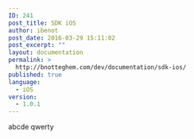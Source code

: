 ```yaml
---
ID: 241
post_title: SDK iOS
author: ibenot
post_date: 2016-03-29 15:11:02
post_excerpt: ""
layout: documentation
permalink: >
  http://bnotteghem.com/dev/documentation/sdk-ios/
published: true
language:
  - iOS
version:
  - 1.0.1
---
```

abcde qwerty